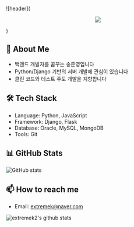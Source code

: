 ![header](<p align='center'>
    <img src="https://capsule-render.vercel.app/api?type=waving&color=auto&height=300&section=header&text=WELCOME%20&fontSize=90&animation=fadeIn&fontAlignY=38&desc=extremek2's%20GitHub%20Profile%20&descAlignY=51&descAlign=62"/>
</p>)

## 👋 About Me
- 백엔드 개발자를 꿈꾸는 송준영입니다
- Python/Django 기반의 서버 개발에 관심이 있습니다
- 클린 코드와 테스트 주도 개발을 지향합니다

## 🛠 Tech Stack
- Language: Python, JavaScript
- Framework: Django, Flask
- Database: Oracle, MySQL, MongoDB
- Tools: Git

## 📊 GitHub Stats
![GitHub stats](이미지주소)

## 📫 How to reach me
- Email: extremek@naver.com


![extremek2's github stats](https://github-readme-stats.vercel.app/api?username=extremek2&show_icons=true)
